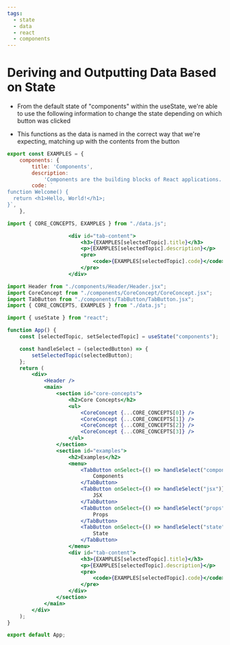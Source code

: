 ```yaml
---
tags:
  - state
  - data
  - react
  - components
---
```

# Deriving and Outputting Data Based on State

* From the default state of "components" within the useState, we're able to use the following information to change the state depending on which button was clicked

* This functions as the data is named in the correct way that we're expecting, matching up with the contents from the button
```js
export const EXAMPLES = {
    components: {
        title: 'Components',
        description:
            'Components are the building blocks of React applications. A component is a self-contained module (HTML + optional CSS + JS) that renders some output.',
        code: `
function Welcome() {
  return <h1>Hello, World!</h1>;
}`,
    },
```



```jsx
import { CORE_CONCEPTS, EXAMPLES } from "./data.js";
```

```jsx
					<div id="tab-content">
						<h3>{EXAMPLES[selectedTopic].title}</h3>
						<p>{EXAMPLES[selectedTopic].description}</p>
						<pre>
							<code>{EXAMPLES[selectedTopic].code}</code>
						</pre>
					</div>
```

```jsx
import Header from "./components/Header/Header.jsx";
import CoreConcept from "./components/CoreConcept/CoreConcept.jsx";
import TabButton from "./components/TabButton/TabButton.jsx";
import { CORE_CONCEPTS, EXAMPLES } from "./data.js";

import { useState } from "react";

function App() {
	const [selectedTopic, setSelectedTopic] = useState("components");

	const handleSelect = (selectedButton) => {
		setSelectedTopic(selectedButton);
	};
	return (
		<div>
			<Header />
			<main>
				<section id="core-concepts">
					<h2>Core Concepts</h2>
					<ul>
						<CoreConcept {...CORE_CONCEPTS[0]} />
						<CoreConcept {...CORE_CONCEPTS[1]} />
						<CoreConcept {...CORE_CONCEPTS[2]} />
						<CoreConcept {...CORE_CONCEPTS[3]} />
					</ul>
				</section>
				<section id="examples">
					<h2>Examples</h2>
					<menu>
						<TabButton onSelect={() => handleSelect("components")}>
							Components
						</TabButton>
						<TabButton onSelect={() => handleSelect("jsx")}>
							JSX
						</TabButton>
						<TabButton onSelect={() => handleSelect("props")}>
							Props
						</TabButton>
						<TabButton onSelect={() => handleSelect("state")}>
							State
						</TabButton>
					</menu>
					<div id="tab-content">
						<h3>{EXAMPLES[selectedTopic].title}</h3>
						<p>{EXAMPLES[selectedTopic].description}</p>
						<pre>
							<code>{EXAMPLES[selectedTopic].code}</code>
						</pre>
					</div>
				</section>
			</main>
		</div>
	);
}

export default App;

```